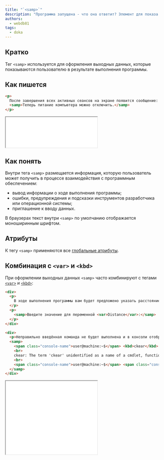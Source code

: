 ```yaml
---
title: "`<samp>`"
description: "Программа запущена - что она ответит? Элемент для показа пользователю выходных данных программы."
authors:
  - webdb81
tags:
  - doka
---
```


## Кратко

Тег `<samp>` используется для оформления выходных данных, которые показываются пользователю в результате выполнения программы.

## Как пишется

```html
<p>
  После завершения всех активных сеансов на экране появится сообщение:
  <samp>Теперь питание компьютера можно отключить.</samp>
</p>
```

<iframe title="Базовый пример" src="demos/basic/" height="100"></iframe>

## Как понять

Внутри тега `<samp>` размещается информация, которую пользователь может получить в процессе взаимодействия с программным обеспечением:

- вывод информации о ходе выполнения программы;
- ошибки, предупреждения и подсказки инструментов разработчика или операционной системы;
- приглашение к вводу данных.

В браузерах текст внутри `<samp>` по умолчанию отображается моноширинным шрифтом.

## Атрибуты

К тегу `<samp>` применяются все [глобальные атрибуты](/html/global-attrs/).

## Комбинация с `<var>` и `<kbd>`

При оформлении выходных данных `<samp>` часто комбинируют с тегами [`<var>`](/html/var/) и [`<kbd>`](/html/kbd/):

```html
<div>
  <p>
    В ходе выполнения программы вам будет предложено указать расстояние:
  </p>
  <p>
    <samp>Введите значение для переменной <var>Distance</var>:</samp>
  </p>
</div>

<div>
  <p>Неправильно введённая команда не будет выполнена и в консоли отобразится ошибка:</p>
  <samp>
    <span class="console-name">user@machine:~$</span> <kbd>ckear</kbd>
    <br>
    ckear: The term 'ckear' unidentified as a name of a cmdlet, function, script file, or executable program.
    <br>
    <span class="console-name">user@machine:~$</span> <span class="console-cursor">█</span>
  </samp>
</div>
```

<iframe title="Пример использования с var и kbd" src="demos/complex/" height="240"></iframe>
